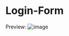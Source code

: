 # Login-Form
Preview: 
![image](https://user-images.githubusercontent.com/118374998/211739479-1a97cd8e-6771-4738-a98f-0d7c7db9eb72.png)
